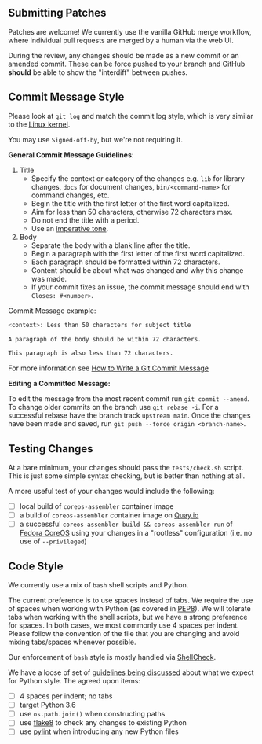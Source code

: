 Submitting Patches
-------------------

Patches are welcome!  We currently use the vanilla GitHub merge workflow, where
individual pull requests are merged by a human via the web UI.

During the review, any changes should be made as a new commit or an amended
commit.  These can be force pushed to your branch and GitHub **should** be able
to show the "interdiff" between pushes.

Commit Message Style
--------------------

Please look at `git log` and match the commit log style, which is very
similar to the
[Linux kernel](https://git.kernel.org/cgit/linux/kernel/git/torvalds/linux.git).

You may use `Signed-off-by`, but we're not requiring it.

**General Commit Message Guidelines**:

1. Title
    - Specify the context or category of the changes e.g. `lib` for library changes, `docs` for document changes, `bin/<command-name>` for command changes, etc.
    - Begin the title with the first letter of the first word capitalized.
    - Aim for less than 50 characters, otherwise 72 characters max.
    - Do not end the title with a period.
    - Use an [imperative tone](https://en.wikipedia.org/wiki/Imperative_mood).
2. Body
    - Separate the body with a blank line after the title.
    - Begin a paragraph with the first letter of the first word capitalized.
    - Each paragraph should be formatted within 72 characters.
    - Content should be about what was changed and why this change was made.
    - If your commit fixes an issue, the commit message should end with `Closes: #<number>`.

Commit Message example:

```bash
<context>: Less than 50 characters for subject title

A paragraph of the body should be within 72 characters.

This paragraph is also less than 72 characters.
```

For more information see [How to Write a Git Commit Message](https://chris.beams.io/posts/git-commit/)

**Editing a Committed Message:**

To edit the message from the most recent commit run `git commit --amend`. To change older commits on the branch use `git rebase -i`. For a successful rebase have the branch track `upstream main`. Once the changes have been made and saved, run `git push --force origin <branch-name>`.

Testing Changes
----------------

At a bare minimum, your changes should pass the `tests/check.sh` script.  This is just
some simple syntax checking, but is better than nothing at all.

A more useful test of your changes would include the following:
  - [ ] local build of `coreos-assembler` container image
  - [ ] a build of `coreos-assembler` container image on [Quay.io](https://quay.io)
  - [ ] a successful `coreos-assembler build && coreos-assembler run` of [Fedora CoreOS](https://github.com/coreos/fedora-coreos-config) using your changes in a "rootless" configuration (i.e. no use of `--privileged`)

Code Style
-----------

We currently use a mix of `bash` shell scripts and Python.

The current preference is to use spaces instead of tabs.  We require the use of
spaces when working with Python (as covered in [PEP8](https://www.python.org/dev/peps/pep-0008/#tabs-or-spaces)).
We will tolerate tabs when working with the shell scripts, but we have a strong
preference for spaces.  In both cases, we most commonly use 4 spaces per indent.
Please follow the convention of the file that you are changing and avoid mixing
tabs/spaces whenever possible.

Our enforcement of `bash` style is mostly handled via [ShellCheck](https://github.com/koalaman/shellcheck).

We have a loose of set of [guidelines being discussed](https://github.com/coreos/coreos-assembler/issues/271) about
what we expect for Python style.  The agreed upon items:
  - [ ] 4 spaces per indent; no tabs
  - [ ] target Python 3.6
  - [ ] use `os.path.join()` when constructing paths
  - [ ] use [flake8](https://pypi.org/project/flake8/) to check any changes to existing Python
  - [ ] use [pylint](https://www.pylint.org/) when introducing any new Python files
